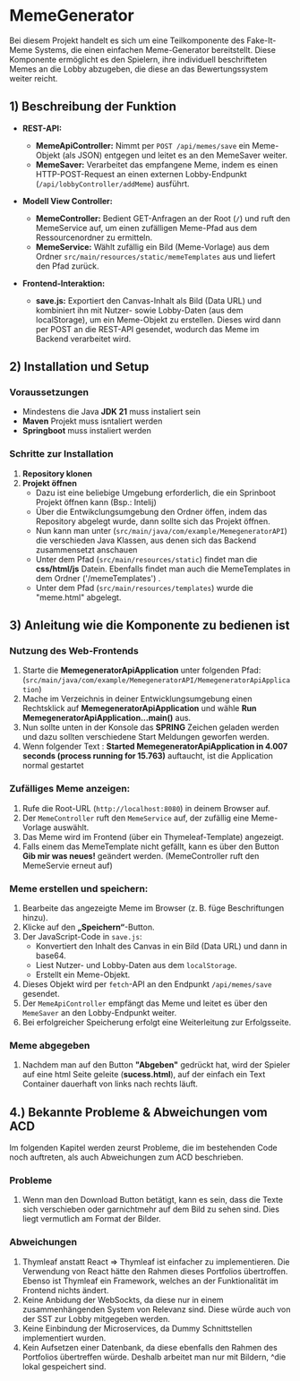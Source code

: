 # MemeGenerator

Bei diesem Projekt handelt es sich um eine Teilkomponente des Fake-It-Meme Systems, die einen einfachen Meme-Generator bereitstellt. Diese Komponente ermöglicht es den Spielern, ihre individuell beschrifteten Memes an die Lobby abzugeben, die diese an das Bewertungssystem weiter reicht.

## 1) Beschreibung der Funktion

- **REST-API:**  
  - **MemeApiController:** Nimmt per `POST /api/memes/save` ein Meme-Objekt (als JSON) entgegen und leitet es an den MemeSaver weiter.
  - **MemeSaver:** Verarbeitet das empfangene Meme, indem es einen HTTP-POST-Request an einen externen Lobby-Endpunkt (`/api/lobbyController/addMeme`) ausführt.
  
- **Modell View Controller:**  
  - **MemeController:** Bedient GET-Anfragen an der Root (`/`) und ruft den MemeService auf, um einen zufälligen Meme-Pfad aus dem Ressourcenordner zu ermitteln.
  - **MemeService:** Wählt zufällig ein Bild (Meme-Vorlage) aus dem Ordner `src/main/resources/static/memeTemplates` aus und liefert den Pfad zurück.

- **Frontend-Interaktion:**  
  - **save.js:** Exportiert den Canvas-Inhalt als Bild (Data URL) und kombiniert ihn mit Nutzer- sowie Lobby-Daten (aus dem localStorage), um ein Meme-Objekt zu erstellen. Dieses wird dann per POST an die REST-API gesendet, wodurch das Meme im Backend verarbeitet wird.

## 2) Installation und Setup

### Voraussetzungen
- Mindestens die Java **JDK 21** muss instaliert sein
- **Maven** Projekt muss isntaliert werden
- **Springboot** muss instaliert werden

### Schritte zur Installation
1. **Repository klonen**
2. **Projekt öffnen**
   - Dazu ist eine beliebige Umgebung erforderlich, die ein Sprinboot Projekt öffnen kann (Bsp.: Intelij)
   - Über die Entwikclungsumgebung den Ordner öffen, indem das Repository abgelegt wurde, dann sollte sich das Projekt öffnen.
   - Nun kann man unter (`src/main/java/com/example/MemegeneratorAPI`)  die verschieden Java Klassen, aus denen sich das Backend zusammensetzt anschauen
   - Unter dem Pfad (`src/main/resources/static`) findet man die **css/html/js**  Datein. Ebenfalls findet man auch die MemeTemplates in dem Ordner ('/memeTemplates') .
   - Unter dem Pfad (`src/main/resources/templates`) wurde die "meme.html" abgelegt.
   
## 3) Anleitung wie die Komponente zu bedienen ist
### Nutzung des Web-Frontends
1. Starte die **MemegeneratorApiApplication** unter folgenden Pfad: (`src/main/java/com/example/MemegeneratorAPI/MemegeneratorApiApplication`)
2. Mache im Verzeichnis in deiner Entwicklungsumgebung einen Rechtsklick auf **MemegeneratorApiApplication** und wähle **Run MemegeneratorApiApplication...main()** aus.
3. Nun sollte unten in der Konsole das **SPRING** Zeichen geladen werden und dazu sollten verschiedene Start Meldungen geworfen werden.
4. Wenn folgender Text : **Started MemegeneratorApiApplication in 4.007 seconds (process running for 15.763)** auftaucht, ist die Application normal gestartet

### Zufälliges Meme anzeigen:
1. Rufe die Root-URL (`http://localhost:8080`) in deinem Browser auf.
2. Der `MemeController` ruft den `MemeService` auf, der zufällig eine Meme-Vorlage auswählt.
3. Das Meme wird im Frontend (über ein Thymeleaf-Template) angezeigt.
4. Falls einem das MemeTemplate nicht gefällt, kann es über den Button **Gib mir was neues!** geändert werden. (MemeController ruft den MemeServie erneut auf)

### Meme erstellen und speichern:
1. Bearbeite das angezeigte Meme im Browser (z. B. füge Beschriftungen hinzu).
2. Klicke auf den **„Speichern“**-Button.
3. Der JavaScript-Code in `save.js`:
   - Konvertiert den Inhalt des Canvas in ein Bild (Data URL) und dann in base64.
   - Liest Nutzer- und Lobby-Daten aus dem `localStorage`.
   - Erstellt ein Meme-Objekt.
4. Dieses Objekt wird per `fetch`-API an den Endpunkt `/api/memes/save` gesendet.
5. Der `MemeApiController` empfängt das Meme und leitet es über den `MemeSaver` an den Lobby-Endpunkt weiter.
6. Bei erfolgreicher Speicherung erfolgt eine Weiterleitung zur Erfolgsseite.

### Meme abgegeben 
1. Nachdem man auf den Button **"Abgeben"** gedrückt hat, wird der Spieler auf eine html Seite geleite (**sucess.html**), auf der einfach ein Text Container dauerhaft von links nach rechts läuft.

## 4.) Bekannte Probleme & Abweichungen vom ACD
Im folgenden Kapitel werden zeurst Probleme, die im bestehenden Code noch auftreten, als auch Abweichungen zum ACD beschrieben.

### Probleme
1. Wenn man den Download Button betätigt, kann es sein, dass die Texte sich verschieben oder garnichtmehr auf dem Bild zu sehen sind. Dies liegt vermutlich am Format der Bilder.

### Abweichungen 
1. Thymleaf anstatt React => Thymleaf ist einfacher zu implementieren. Die Verwendung von React hätte den Rahmen dieses Portfolios übertroffen. Ebenso ist Thymleaf ein Framework, welches an der Funktionalität im Frontend nichts ändert.
2. Keine Anbidung der WebSockts, da diese nur in einem zusammenhängenden System von Relevanz sind. Diese würde auch von der SST zur Lobby mitgegeben werden.
3. Keine Einbindung der Microservices, da Dummy Schnittstellen implementiert wurden.
4. Kein Aufsetzen einer Datenbank, da diese ebenfalls den Rahmen des Portfolios übertreffen würde. Deshalb arbeitet man nur mit Bildern, ^die lokal gespeichert sind.







